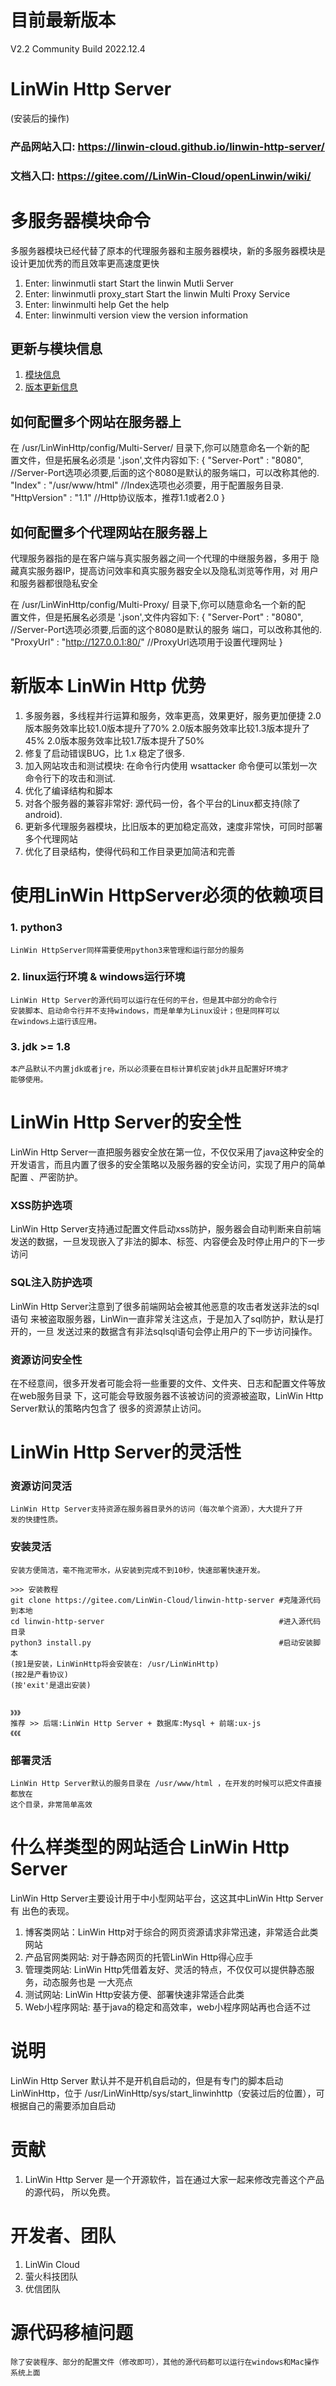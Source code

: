 # 目前最新版本
V2.2 Community Build 2022.12.4

# LinWin Http Server

(安装后的操作)
### 产品网站入口: https://linwin-cloud.github.io/linwin-http-server/
### 文档入口: https://gitee.com//LinWin-Cloud/openLinwin/wiki/

# 多服务器模块命令
多服务器模块已经代替了原本的代理服务器和主服务器模块，新的多服务器模块是设计更加优秀的而且效率更高速度更快

1. Enter: linwinmutli start                 Start the linwin Mutli Server
2. Enter: linwinmutli proxy_start           Start the linwin Multi Proxy Service
3. Enter: linwinmulti help                  Get the help
4. Enter: linwinmulti version               view the version information

## 更新与模块信息
1. <a href='./moudule.md'>模块信息</a>
2. <a href='./update.md'>版本更新信息</a>

## 如何配置多个网站在服务器上
在 /usr/LinWinHttp/config/Multi-Server/ 目录下,你可以随意命名一个新的配
<br />
置文件，但是拓展名必须是 '.json',文件内容如下:
	{
    		"Server-Port" : "8080", //Server-Port选项必须要,后面的这个8080是默认的服务端口，可以改称其他的.
    		"Index" : "/usr/www/html" //Index选项也必须要，用于配置服务目录.
		"HttpVersion" : "1.1" //Http协议版本，推荐1.1或者2.0
	}
## 如何配置多个代理网站在服务器上
代理服务器指的是在客户端与真实服务器之间一个代理的中继服务器，多用于
隐藏真实服务器IP，提高访问效率和真实服务器安全以及隐私浏览等作用，对
用户和服务器都很隐私安全

在 /usr/LinWinHttp/config/Multi-Proxy/ 目录下,你可以随意命名一个新的配
<br />
置文件，但是拓展名必须是 '.json',文件内容如下:
        {
                "Server-Port" : "8080", //Server-Port选项必须要,后面的这个8080是默认的服务
端口，可以改称其他的.
                "ProxyUrl" : "http://127.0.0.1:80/" //ProxyUrl选项用于设置代理网址
        }


# 新版本 LinWin Http 优势
1. 多服务器，多线程并行运算和服务，效率更高，效果更好，服务更加便捷
	2.0版本服务效率比较1.0版本提升了70%
	2.0版本服务效率比较1.3版本提升了45%
	2.0版本服务效率比较1.7版本提升了50%
2. 修复了启动错误BUG，比 1.x 稳定了很多.
3. 加入网站攻击和测试模块: 在命令行内使用 wsattacker 命令便可以策划一次命令行下的攻击和测试.
4. 优化了编译结构和脚本
5. 对各个服务器的兼容非常好: 源代码一份，各个平台的Linux都支持(除了android). 
6. 更新多代理服务器模块，比旧版本的更加稳定高效，速度非常快，可同时部署多个代理网站
7. 优化了目录结构，使得代码和工作目录更加简洁和完善

# 使用LinWin HttpServer必须的依赖项目
### 1. python3 
    LinWin HttpServer同样需要使用python3来管理和运行部分的服务
### 2. linux运行环境 & windows运行环境
    LinWin Http Server的源代码可以运行在任何的平台，但是其中部分的命令行
    安装脚本、启动命令行并不支持windows，而是单单为Linux设计；但是同样可以
    在windows上运行该应用。
### 3. jdk >= 1.8
    本产品默认不内置jdk或者jre，所以必须要在目标计算机安装jdk并且配置好环境才
    能够使用。
# LinWin Http Server的安全性
LinWin Http Server一直把服务器安全放在第一位，不仅仅采用了java这种安全的
开发语言，而且内置了很多的安全策略以及服务器的安全访问，实现了用户的简单配置
、严密防护。

### XSS防护选项
LinWin Http Server支持通过配置文件启动xss防护，服务器会自动判断来自前端
发送的数据，一旦发现嵌入了非法的脚本、标签、内容便会及时停止用户的下一步访问

### SQL注入防护选项
LinWin Http Server注意到了很多前端网站会被其他恶意的攻击者发送非法的sql语句
来被盗取服务器，LinWin一直非常关注这点，于是加入了sql防护，默认是打开的，一旦
发送过来的数据含有非法sqlsql语句会停止用户的下一步访问操作。

### 资源访问安全性
在不经意间，很多开发者可能会将一些重要的文件、文件夹、日志和配置文件等放在web服务目录
下，这可能会导致服务器不该被访问的资源被盗取，LinWin Http Server默认的策略内包含了
很多的资源禁止访问。

# LinWin Http Server的灵活性
### 资源访问灵活
    LinWin Http Server支持资源在服务器目录外的访问（每次单个资源），大大提升了开
    发的快捷性质。
### 安装灵活
    安装方便简洁，毫不拖泥带水，从安装到完成不到10秒，快速部署快速开发。

    >>> 安装教程
    git clone https://gitee.com/LinWin-Cloud/linwin-http-server #克隆源代码到本地
    cd linwin-http-server                                       #进入源代码目录
    python3 install.py                                          #启动安装脚本
    (按1是安装，LinWinHttp将会安装在: /usr/LinWinHttp)
    (按2是产看协议)
    (按'exit'是退出安装)


    》》》
    推荐 >> 后端:LinWin Http Server + 数据库:Mysql + 前端:ux-js
    《《《
### 部署灵活
    LinWin Http Server默认的服务目录在 /usr/www/html ，在开发的时候可以把文件直接都放在
    这个目录，非常简单高效

# 什么样类型的网站适合 LinWin Http Server
LinWin Http Server主要设计用于中小型网站平台，这这其中LinWin Http Server有
出色的表现。
1. 博客类网站：LinWin Http对于综合的网页资源请求非常迅速，非常适合此类网站
2. 产品官网类网站: 对于静态网页的托管LinWin Http得心应手
3. 管理类网站: LinWin Http凭借着友好、灵活的特点，不仅仅可以提供静态服务，动态服务也是
一大亮点
4. 测试网站: LinWin Http安装方便、部署快速非常适合此类
5. Web小程序网站: 基于java的稳定和高效率，web小程序网站再也合适不过

# 说明
LinWin Http Server 默认并不是开机自启动的，但是有专门的脚本启动LinWinHttp，位于
/usr/LinWinHttp/sys/start_linwinhttp（安装过后的位置），可根据自己的需要添加自启动

# 贡献
1. LinWin Http Server 是一个开源软件，旨在通过大家一起来修改完善这个产品的源代码，
所以免费。

# 开发者、团队
1. LinWin Cloud 
2. 萤火科技团队
3. 优信团队

# 源代码移植问题


    除了安装程序、部分的配置文件（修改即可），其他的源代码都可以运行在windows和Mac操作
    系统上面
